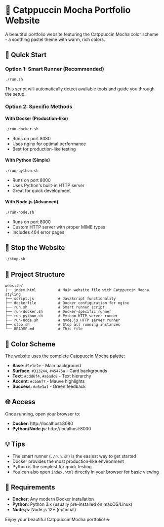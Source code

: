 # 🎨 Catppuccin Mocha Portfolio Website

A beautiful portfolio website featuring the Catppuccin Mocha color scheme - a soothing pastel theme with warm, rich colors.

## 🚀 Quick Start

### Option 1: Smart Runner (Recommended)
```bash
./run.sh
```
This script will automatically detect available tools and guide you through the setup.

### Option 2: Specific Methods

#### With Docker (Production-like)
```bash
./run-docker.sh
```
- Runs on port 8080
- Uses nginx for optimal performance
- Best for production-like testing

#### With Python (Simple)
```bash
./run-python.sh
```
- Runs on port 8000
- Uses Python's built-in HTTP server
- Great for quick development

#### With Node.js (Advanced)
```bash
./run-node.sh
```
- Runs on port 8000
- Custom HTTP server with proper MIME types
- Includes 404 error pages

## 🛑 Stop the Website

```bash
./stop.sh
```

## 📁 Project Structure

```
website/
├── index.html          # Main website file with Catppuccin Mocha styling
├── script.js           # JavaScript functionality
├── dockerfile          # Docker configuration for nginx
├── run.sh              # Smart runner script
├── run-docker.sh       # Docker-specific runner
├── run-python.sh       # Python HTTP server runner
├── run-node.sh         # Node.js HTTP server runner
├── stop.sh             # Stop all running instances
└── README.md           # This file
```

## 🎨 Color Scheme

The website uses the complete Catppuccin Mocha palette:

- **Base**: `#1e1e2e` - Main background
- **Surface**: `#313244`, `#45475a` - Card backgrounds
- **Text**: `#cdd6f4`, `#a6adc8` - Text hierarchy
- **Accent**: `#cba6f7` - Mauve highlights
- **Success**: `#a6e3a1` - Green feedback

## 🌐 Access

Once running, open your browser to:
- **Docker**: http://localhost:8080
- **Python/Node.js**: http://localhost:8000

## 💡 Tips

- The smart runner (`./run.sh`) is the easiest way to get started
- Docker provides the most production-like environment
- Python is the simplest for quick testing
- You can also open `index.html` directly in your browser for basic viewing

## 🔧 Requirements

- **Docker**: Any modern Docker installation
- **Python**: Python 3.x (usually pre-installed on macOS/Linux)
- **Node.js**: Node.js 12+ (optional)

Enjoy your beautiful Catppuccin Mocha portfolio! ☕
